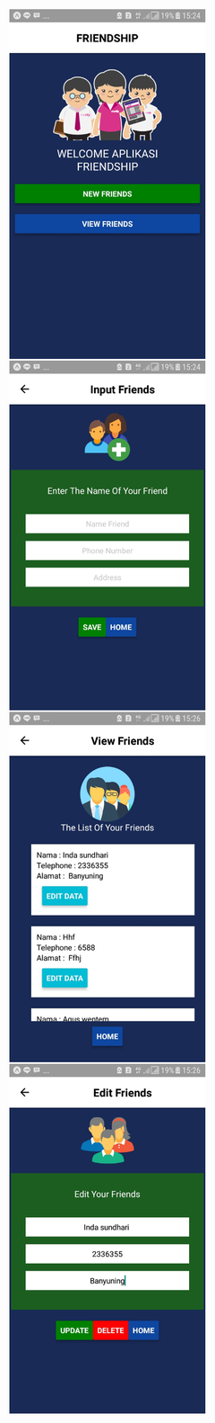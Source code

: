 <img src="https://github.com/ketutindasundhari/Uts_Aplikasi-Friendship/blob/master/WhatsApp%20Image%202018-04-16%20at%2015.27.27.jpeg" width="350" />
<img src="https://github.com/ketutindasundhari/Uts_Aplikasi-Friendship/blob/master/WhatsApp%20Image%202018-04-16%20at%2015.27.27%20(1).jpeg" width="350" />
<img src="https://github.com/ketutindasundhari/Uts_Aplikasi-Friendship/blob/master/WhatsApp%20Image%202018-04-16%20at%2015.27.27%20(3).jpeg" width="350" />
<img src="https://github.com/ketutindasundhari/Uts_Aplikasi-Friendship/blob/master/WhatsApp%20Image%202018-04-16%20at%2015.27.27%20(2).jpeg" width="350" />
